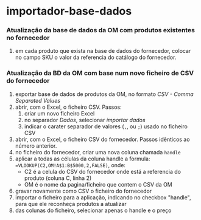 # importador-base-dados

### Atualização da base de dados da OM com produtos existentes no fornecedor
1. em cada produto que exista na base de dados do fornecedor, colocar no campo SKU o valor da referencia do catálogo do fornecedor.


### Atualização da BD da OM com base num novo ficheiro de CSV do fornecedor 
1. exportar base de dados de produtos da OM, no formato *CSV - Comma Separated Values*
2. abrir, com o Excel, o ficheiro CSV. Passos:
    1. criar um novo ficheiro Excel
    2. no separador *Dados*, selecionar *importar dados*
    3. indicar o carater separador de valores (`,`, ou `;`) usado no ficheiro CSV 
3. abrir, com o Excel, o ficheiro CSV do fornecedor. Passos idênticos ao número anterior.
4. no ficheiro do fornecedor, criar uma nova coluna chamada `handle`
5. aplicar a todas as células da coluna handle a formula: `=VLOOKUP(C2,OM!A$1:B$5000,2,FALSE)`, onde:
    * C2 é a celula do CSV do fornecedor onde está a referencia do produto (coluna C, linha 2)
    * OM é o nome da pagina/ficheiro que contem o CSV da OM
6. gravar novamente como CSV o ficheiro do fornecedor
7. importar o ficheiro para a aplicação, indicando no checkbox "handle", para que ele reconheça produtos a atualizar
8. das colunas do ficheiro, selecionar apenas o handle e o preço
